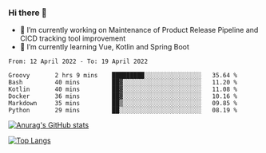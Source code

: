 ### Hi there 👋

- 🔭 I’m currently working on Maintenance of Product Release Pipeline and CICD tracking tool improvement
- 🌱 I’m currently learning Vue, Kotlin and Spring Boot

<!--START_SECTION:waka-->

```text
From: 12 April 2022 - To: 19 April 2022

Groovy       2 hrs 9 mins    █████████░░░░░░░░░░░░░░░░   35.64 %
Bash         40 mins         ██▓░░░░░░░░░░░░░░░░░░░░░░   11.20 %
Kotlin       40 mins         ██▓░░░░░░░░░░░░░░░░░░░░░░   11.08 %
Docker       36 mins         ██▓░░░░░░░░░░░░░░░░░░░░░░   10.16 %
Markdown     35 mins         ██▒░░░░░░░░░░░░░░░░░░░░░░   09.85 %
Python       29 mins         ██░░░░░░░░░░░░░░░░░░░░░░░   08.19 %
```

<!--END_SECTION:waka-->

[![Anurag's GitHub stats](https://github-readme-stats.vercel.app/api?username=yunhao981&show_icons=true&theme=solarized-dark)](https://github.com/anuraghazra/github-readme-stats)

[![Top Langs](https://github-readme-stats.vercel.app/api/top-langs/?username=yunhao981&theme=solarized-dark&layout=compact)](https://github.com/anuraghazra/github-readme-stats)

<!--
**yunhao981/yunhao981** is a ✨ _special_ ✨ repository because its `README.md` (this file) appears on your GitHub profile.

Here are some ideas to get you started:

- 🔭 I’m currently working on Maintenance of Release Pipeline and CICD tracking tool improvement
- 🌱 I’m currently learning Vue, Kotlin and Spring Boot
- 👯 I’m looking to collaborate on ...
- 🤔 I’m looking for help with ...
- 💬 Ask me about ...
- 📫 How to reach me: ...
- 😄 Pronouns: ...
- ⚡ Fun fact: ...
-->


